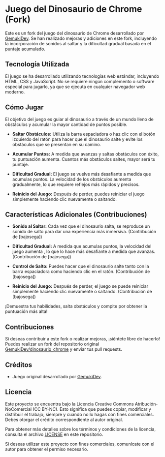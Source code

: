 # Juego del Dinosaurio de Chrome (Fork)

Este es un fork del juego del dinosaurio de Chrome desarrollado por [GemukiDev](https://github.com/GemukiDev/dinosaurio_chrome). Se han realizado mejoras y adiciones en este fork, incluyendo la incorporación de sonidos al saltar y la dificultad gradual basada en el puntaje acumulado.

## Tecnología Utilizada

El juego se ha desarrollado utilizando tecnologías web estándar, incluyendo HTML, CSS y JavaScript. No se requiere ningún complemento o software especial para jugarlo, ya que se ejecuta en cualquier navegador web moderno.

## Cómo Jugar

El objetivo del juego es guiar al dinosaurio a través de un mundo lleno de obstáculos y acumular la mayor cantidad de puntos posible.

- **Saltar Obstáculos:** Utiliza la barra espaciadora o haz clic con el botón izquierdo del ratón para hacer que el dinosaurio salte y evite los obstáculos que se presentan en su camino.

- **Acumular Puntos:** A medida que avanzas y saltas obstáculos con éxito, tu puntuación aumenta. Cuantos más obstáculos saltes, mayor será tu puntaje.

- **Dificultad Gradual:** El juego se vuelve más desafiante a medida que acumulas puntos. La velocidad de los obstáculos aumenta gradualmente, lo que requiere reflejos más rápidos y precisos.

- **Reinicio del Juego:** Después de perder, puedes reiniciar el juego simplemente haciendo clic nuevamente o saltando.



## Características Adicionales (Contribuciones)

- **Sonido al Saltar:** Cada vez que el dinosaurio salta, se reproduce un sonido de salto para dar una experiencia más inmersiva. (Contribución de [bajosega])

- **Dificultad Gradual:** A medida que acumulas puntos, la velocidad del juego aumenta , lo que lo hace más desafiante a medida que avanzas. (Contribución de [bajosega])

- **Control de Salto:** Puedes hacer que el dinosaurio salte tanto con la barra espaciadora como haciendo clic en el ratón. (Contribución de [bajosega])

- **Reinicio del Juego:** Después de perder, el juego se puede reiniciar simplemente haciendo clic nuevamente o saltando. (Contribución de [bajosega])

¡Demuestra tus habilidades, salta obstáculos y compite por obtener la puntuación más alta!


## Contribuciones

Si deseas contribuir a este fork o realizar mejoras, ¡siéntete libre de hacerlo! Puedes realizar un fork del repositorio original [GemukiDev/dinosaurio_chrome](https://github.com/GemukiDev/dinosaurio_chrome) y enviar tus pull requests.

## Créditos

- Juego original desarrollado por [GemukiDev](https://github.com/GemukiDev/dinosaurio_chrome).

## Licencia

Este proyecto se encuentra bajo la Licencia Creative Commons Atribución-NoComercial (CC BY-NC). Esto significa que puedes copiar, modificar y distribuir el trabajo, siempre y cuando no lo hagas con fines comerciales. Debes otorgar el crédito correspondiente al autor original.

Para obtener más detalles sobre los términos y condiciones de la licencia, consulta el archivo [LICENSE](LICENSE) en este repositorio.

Si deseas utilizar este proyecto con fines comerciales, comunícate con el autor para obtener el permiso necesario.


